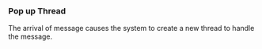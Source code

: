 ### Pop up Thread
The arrival of message causes the system to create a new thread to handle the message.